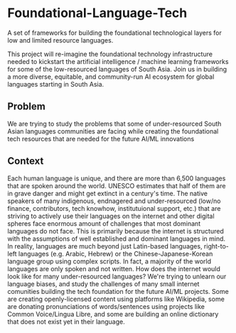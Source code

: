 # Foundational-Language-Tech
A set of frameworks for building the foundational technological layers for low and limited resource languages.

This project will re-imagine the foundational technology infrastructure needed to kickstart the artificial intelligence / machine learning frameworks for some of the low-resourced languages of South Asia. Join us in building a more diverse, equitable, and community-run AI ecosystem for global languages starting in South Asia.

## Problem
We are trying to study the problems that some of under-resourced South Asian languages communities are facing while creating the foundational tech resources that are needed for the future AI/ML innovations

## Context
Each human language is unique, and there are more than 6,500 languages that are spoken around the world. UNESCO estimates that half of them are in grave danger and might get extinct in a century's time. The native speakers of many indigenous, endnagered and under-resourced (low/no finance, contributors, tech knowhow, institutuional support, etc.) that are striving to actively use their languages on the internet and other digital spheres face enormous amount of challenges that most dominant languages do not face. This is primarily because the internet is structured with the assumptions of well established and dominant languages in mind. In reality, languages are much beyond just Latin-based languages, right-to-left languages (e.g. Arabic, Hebrew) or the Chinese-Japanese-Korean language group using complex scripts. In fact, a majority of the world languages are only spoken and not written. How does the internet would look like for many under-resourced languages? We're trying to unlearn our language biases, and study the challenges of many small internet comunities building the tech foundation for the future AI/ML projects. Some are creating openly-licensed content using platforms like Wikipedia, some are donating pronunciations of words/sentences using projects like Common Voice/Lingua Libre, and some are building an online dictionary that does not exist yet in their language.

